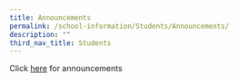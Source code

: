 ```yaml
---
title: Announcements
permalink: /school-information/Students/Announcements/
description: ""
third_nav_title: Students
---
```

Click  [here](/announcements/announcements/) for announcements